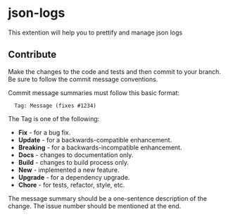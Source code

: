 # json-logs

This extention will help you to prettify and manage json logs


## Contribute

Make the changes to the code and tests and then commit to your branch. Be sure to follow the commit message conventions.

Commit message summaries must follow this basic format:
```
  Tag: Message (fixes #1234)
```

The Tag is one of the following:
* **Fix** - for a bug fix.
* **Update** - for a backwards-compatible enhancement.
* **Breaking** - for a backwards-incompatible enhancement.
* **Docs** - changes to documentation only.
* **Build** - changes to build process only.
* **New** - implemented a new feature.
* **Upgrade** - for a dependency upgrade.
* **Chore** - for tests, refactor, style, etc.

The message summary should be a one-sentence description of the change. The issue number should be mentioned at the end.